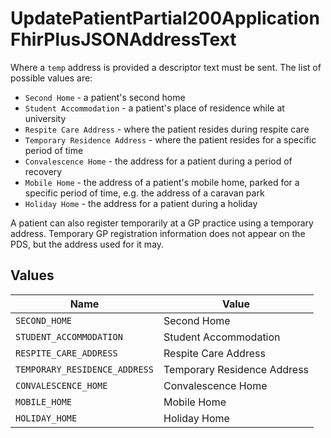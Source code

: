 # UpdatePatientPartial200ApplicationFhirPlusJSONAddressText

Where a `temp` address is provided a descriptor text must be sent.
The list of possible values are:
* `Second Home` - a patient's second home
* `Student Accommodation` - a patient's place of residence while at university
* `Respite Care Address` - where the patient resides during respite care
* `Temporary Residence Address` - where the patient resides for a specific period of time
* `Convalescence Home` - the address for a patient during a period of recovery
* `Mobile Home` - the address of a patient's mobile home, parked for a specific period of time, e.g. the address of a caravan park
* `Holiday Home` - the address for a patient during a holiday

A patient can also register temporarily at a GP practice using a temporary address. Temporary GP registration information does not appear on the PDS, but the address used for it may.



## Values

| Name                          | Value                         |
| ----------------------------- | ----------------------------- |
| `SECOND_HOME`                 | Second Home                   |
| `STUDENT_ACCOMMODATION`       | Student Accommodation         |
| `RESPITE_CARE_ADDRESS`        | Respite Care Address          |
| `TEMPORARY_RESIDENCE_ADDRESS` | Temporary Residence Address   |
| `CONVALESCENCE_HOME`          | Convalescence Home            |
| `MOBILE_HOME`                 | Mobile Home                   |
| `HOLIDAY_HOME`                | Holiday Home                  |